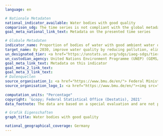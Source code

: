 ```yaml
---
language: en    

# Nationale Metadaten    
national_indicator_available: Water bodies with good quality    
comparison_sdg: The time series is not compliant with the global metadata, but provides additional information.    
goal_meta_national_link_text: Metadata on the presented time series    

# Globale Metadaten    
indicator_name: Proportion of bodies of water with good ambient water quality    
target_name: By 2030, improve water quality by reducing pollution, eliminating dumping and minimizing release of hazardous chemicals and materials, halving the proportion of untreated wastewater and substantially increasing recycling and safe reuse globally    
un_designated_tier: <a href="https://unstats.un.org/sdgs/iaeg-sdgs/tier-classification/" title="Click here for more information on the UN tier classification."  target="_blank">Tier II</a>    
un_custodian_agency: United Nations Environment Programme (UNEP) (GEMS/Water)    
goal_meta_link_text: Metadata on this indicator    
goal_meta_2_link_text:     
goal_meta_3_link_text:         
# Datenquellen
source_organisation_1: <a href="https://www.bmu.de/en/"> Federal Ministry for the Environment, Nature Conservation and Nuclear Safety </a>
source_organisation_logo_1: <a href="https://www.bmu.de/en/"><img src="https://g205sdgs.github.io/sdg-indicators/public/OrgImgEn/bmu.png" alt="Logo bmu" style="height:60px; width:148px"/></a>
    
computation_units: "Percentage"    
copyright: '&copy; Federal Statistical Office (Destatis), 2021'    
data_footnote: The data are based on a special evaluation and are not publicly available.    

# Grafik Eigenschaften    
graph_title: Water bodies with good quality    

national_geographical_coverage: Germany    
---
```


<span></span>